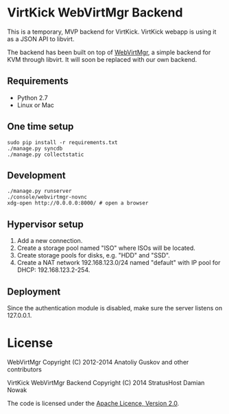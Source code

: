 # VirtKick WebVirtMgr Backend

This is a temporary, MVP backend for VirtKick.
VirtKick webapp is using it as a JSON API to libvirt.

The backend has been built on top of [WebVirtMgr](https://github.com/retspen/webvirtmgr),
a simple backend for KVM through libvirt.
It will soon be replaced with our own backend.

## Requirements

- Python 2.7
- Linux or Mac

## One time setup

```
sudo pip install -r requirements.txt
./manage.py syncdb
./manage.py collectstatic
```

## Development

```
./manage.py runserver
./console/webvirtmgr-novnc
xdg-open http://0.0.0.0:8000/ # open a browser
```

## Hypervisor setup

1. Add a new connection.
2. Create a storage pool named "ISO" where ISOs will be located.
3. Create storage pools for disks, e.g. "HDD" and "SSD".
4. Create a NAT network 192.168.123.0/24 named "default" with IP pool for DHCP: 192.168.123.2-254.

## Deployment

Since the authentication module is disabled, make sure the server listens on 127.0.0.1.

# License

WebVirtMgr Copyright (C) 2012-2014 Anatoliy Guskov and other contributors

VirtKick WebVirtMgr Backend Copyright (C) 2014 StratusHost Damian Nowak

The code is licensed under the [Apache Licence, Version 2.0](http://www.apache.org/licenses/LICENSE-2.0.html).
